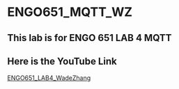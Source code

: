 # ENGO651_MQTT_WZ

## This lab is for ENGO 651 LAB 4 MQTT

## Here is the YouTube Link
[ENGO651_LAB4_WadeZhang](https://youtu.be/IzLBHX0bqps)
